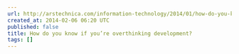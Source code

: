 ```yaml
---
url: http://arstechnica.com/information-technology/2014/01/how-do-you-know-if-youre-overthinking-development/
created_at: 2014-02-06 06:20 UTC
published: false
title: How do you know if you’re overthinking development?
tags: []
---
```



